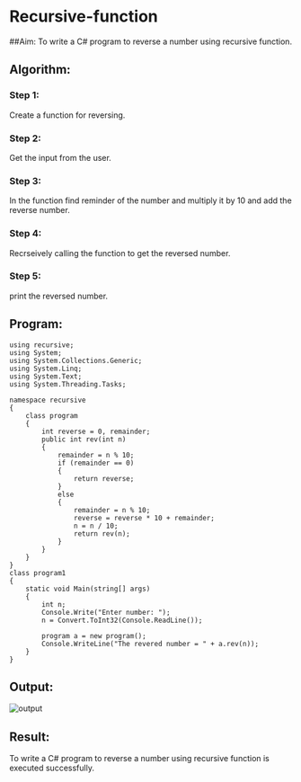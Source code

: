 # Recursive-function

##Aim: To write a C# program to reverse a number using recursive function.

## Algorithm:
### Step 1:
Create a function for reversing.

### Step 2:
Get the input from the user.

### Step 3:
In the function find reminder of the number and multiply it by 10 and add the reverse number.

### Step 4:
Recrseively calling the function to get the reversed number.

### Step 5:
print the reversed number.
## Program:
```
using recursive;
using System;
using System.Collections.Generic;
using System.Linq;
using System.Text;
using System.Threading.Tasks;

namespace recursive
{
    class program
    {
        int reverse = 0, remainder;
        public int rev(int n)
        {
            remainder = n % 10;
            if (remainder == 0)
            {
                return reverse;
            }
            else
            {
                remainder = n % 10;
                reverse = reverse * 10 + remainder;
                n = n / 10;
                return rev(n);
            }
        }
    }
}
class program1
{
    static void Main(string[] args)
    {
        int n;
        Console.Write("Enter number: ");
        n = Convert.ToInt32(Console.ReadLine());

        program a = new program();
        Console.WriteLine("The revered number = " + a.rev(n));
    }
}
```
## Output:
![output]()
## Result:
To write a C# program to reverse a number using recursive function is executed successfully.
